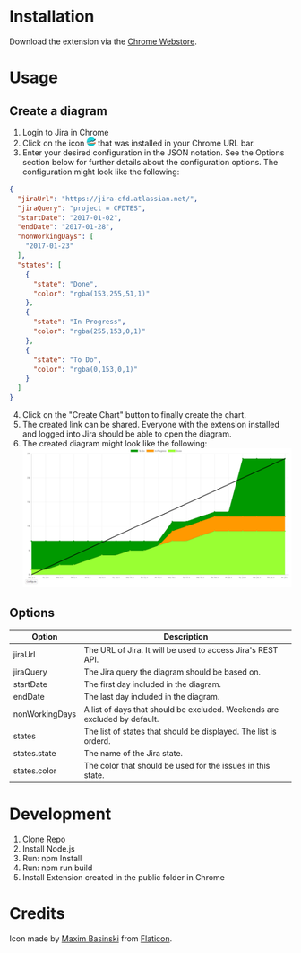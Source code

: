 # Installation
Download the extension via the [Chrome Webstore](https://chrome.google.com/webstore/detail/jira-cumulative-flow-diag/dbjnljpnlpkaemdjgkblcokahlnglkja?hl=de).

# Usage
## Create a diagram
1. Login to Jira in Chrome
2. Click on the icon ![icon](src/icon16.png) that was installed in your Chrome URL bar.
3. Enter your desired configuration in the JSON notation. See the Options section below for further details about the configuration options. The configuration might look like the following:
```json
{
  "jiraUrl": "https://jira-cfd.atlassian.net/",
  "jiraQuery": "project = CFDTES",
  "startDate": "2017-01-02",
  "endDate": "2017-01-28",
  "nonWorkingDays": [
    "2017-01-23"
  ],
  "states": [
    {
      "state": "Done",
      "color": "rgba(153,255,51,1)"
    },
    {
      "state": "In Progress",
      "color": "rgba(255,153,0,1)"
    },
    {
      "state": "To Do",
      "color": "rgba(0,153,0,1)"
    }
  ]
}
```
4. Click on the "Create Chart" button to finally create the chart.
5. The created link can be shared. Everyone with the extension installed and logged into Jira should be able to open the diagram.
6. The created diagram might look like the following:
![icon](docs/cfd-example.png)

## Options
| Option | Description |
| --- | --- |
| jiraUrl | The URL of Jira. It will be used to access Jira's REST API. |
| jiraQuery | The Jira query the diagram should be based on. |
| startDate | The first day included in the diagram. |
| endDate | The last day included in the diagram. |
| nonWorkingDays | A list of days that should be excluded. Weekends are excluded by default. |
| states | The list of states that should be displayed. The list is orderd. |
| states.state | The name of the Jira state. |
| states.color | The color that should be used for the issues in this state. |

# Development
1. Clone Repo
2. Install Node.js
3. Run: npm Install
4. Run: npm run build
5. Install Extension created in the public folder in Chrome

# Credits
Icon made by [Maxim Basinski](http://www.flaticon.com/authors/maxim-basinski) from [Flaticon](http://www.flaticon.com).